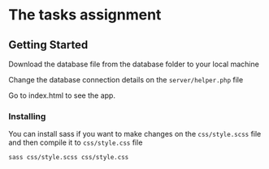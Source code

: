 # The tasks assignment

## Getting Started

Download the database file from the database folder to your local machine

Change the database connection details on the `server/helper.php` file

Go to index.html to see the app.

### Installing

You can install sass if you want to make changes on the `css/style.scss` file
and then compile it to `css/style.css` file

`sass css/style.scss css/style.css`


